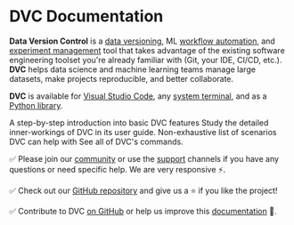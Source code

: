 # DVC Documentation

**Data Version Control** is a [data versioning], ML [workflow automation], and
[experiment management] tool that takes advantage of the existing software
engineering toolset you're already familiar with (Git, your IDE, CI/CD, etc.).
**DVC** helps data science and machine learning teams manage large datasets,
make projects reproducible, and better collaborate.

**DVC** is available for [Visual Studio Code], any [system terminal], and as a
[Python library].

[data versioning]: /doc/start/data-management/data-versioning
[workflow automation]: /doc/user-guide/pipelines
[experiment management]: /doc/user-guide/experiment-management
[visual studio code]: /doc/vs-code-extension
[system terminal]: /doc/install
[python library]: /doc/api-reference

<cards>

  <card href="/doc/start" heading="Get Started">
    A step-by-step introduction into basic DVC features
  </card>

  <card href="/doc/user-guide" heading="User Guide">
    Study the detailed inner-workings of DVC in its user guide.
  </card>

  <card href="/doc/use-cases" heading="Use Cases">
    Non-exhaustive list of scenarios DVC can help with
  </card>

  <card href="/doc/command-reference" heading="Command Reference">
    See all of DVC's commands.
  </card>

</cards>

✅ Please join our [community](/community) or use the [support](/support)
channels if you have any questions or need specific help. We are very responsive
⚡.

✅ Check out our [GitHub repository](https://github.com/iterative/dvc) and give
us a ⭐ if you like the project!

✅ Contribute to DVC [on GitHub](https://github.com/iterative/dvc) or help us
improve this [documentation](https://github.com/iterative/dvc.org) 🙏.
